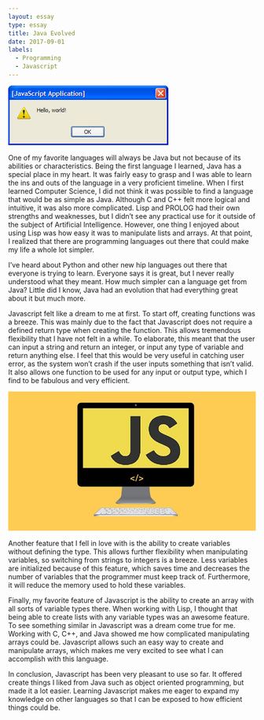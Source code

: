 ```yaml
---
layout: essay
type: essay
title: Java Evolved
date: 2017-09-01
labels:
  - Programming
  - Javascript
---
```


<img class="ui medium left floated image" src="../images/helloworld.png">

One of my favorite languages will always be Java but not because of its abilities or characteristics. Being the first language I learned, Java has a special place in my heart. It was fairly easy to grasp and I was able to learn the ins and outs of the language in a very proficient timeline. When I first learned Computer Science, I did not think it was possible to find a language that would be as simple as Java. Although C and C++ felt more logical and intuitive, it was also more complicated. Lisp and PROLOG had their own strengths and weaknesses, but I didn’t see any practical use for it outside of the subject of Artificial Intelligence. However, one thing I enjoyed about using Lisp was how easy it was to manipulate lists and arrays. At that point, I realized that there are programming languages out there that could make my life a whole lot simpler.

I’ve heard about Python and other new hip languages out there that everyone is trying to learn. Everyone says it is great, but I never really understood what they meant. How much simpler can a language get from Java? Little did I know, Java had an evolution that had everything great about it but much more.

Javascript felt like a dream to me at first. To start off, creating functions was a breeze. This was mainly due to the fact that Javascript does not require a defined return type when creating the function. This allows tremendous flexibility that I have not felt in a while. To elaborate, this meant that the user can input a string and return an integer, or input any type of variable and return anything else. I feel that this would be very useful in catching user error, as the system won’t crash if the user inputs something that isn’t valid. It also allows one function to be used for any input or output type, which I find to be fabulous and very efficient.

<img class="ui medium left floated image" src="../images/js.jpg">

Another feature that I fell in love with is the ability to create variables without defining the type. This allows further flexibility when manipulating variables, so switching from strings to integers is a breeze. Less variables are initialized because of this feature, which saves time and decreases the number of variables that the programmer must keep track of. Furthermore, it will reduce the memory used to hold these variables.

Finally, my favorite feature of Javascript is the ability to create an array with all sorts of variable types there. When working with Lisp, I thought that being able to create lists with any variable types was an awesome feature. To see something similar in Javascript was a dream come true for me. Working with C, C++, and Java showed me how complicated manipulating arrays could be. Javascript allows such an easy way to create and manipulate arrays, which makes me very excited to see what I can accomplish with this language.

In conclusion, Javascript has been very pleasant to use so far. It offered create things I liked from Java such as object oriented programming, but made it a lot easier. Learning Javascript makes me eager to expand my knowledge on other languages so that I can be exposed to how efficient things could be. 



